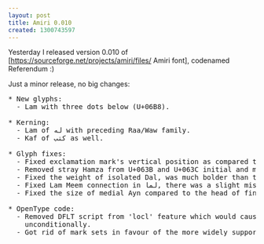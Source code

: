 ```yaml
---
layout: post
title: Amiri 0.010
created: 1300743597
---
```

Yesterday I released version 0.010 of [https://sourceforge.net/projects/amiri/files/ Amiri font], codenamed Referendum :)
<!--break-->
Just a minor release, no big changes:
<pre>
* New glyphs:
  - Lam with three dots below (U+06B8).

* Kerning:
  - Lam of له with preceding Raa/Waw family.
  - Kaf of كتب as well.

* Glyph fixes:
  - Fixed exclamation mark's vertical position as compared to question mark.
  - Removed stray Hamza from U+063B and U+063C initial and medial forms.
  - Fixed the weight of isolated Dal, was much bolder than the rest of the font.
  - Fixed Lam Meem connection in لما, there was a slight mismatch.
  - Fixed the size of medial Ayn compared to the head of final one.

* OpenType code:
  - Removed DFLT script from 'locl' feature which would cause it to be on
    unconditionally.
  - Got rid of mark sets in favour of the more widely supported mark classes.
</pre>

